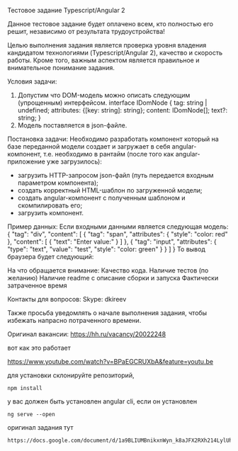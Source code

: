 Тестовое задание 
Typescript/Angular 2

Данное тестовое задание будет оплачено всем, кто  полностью его решит, независимо от результата трудоустройства!

Целью выполнения задания является проверка уровня владения кандидатом технологиями (Typescript/Angular 2), качество и скорость работы. Кроме того, важным аспектом является правильное и внимательное понимание задания.

Условия задачи:
1. Допустим что DOM-модель можно описать следующим (упрощенным) интерфейсом.
     interface IDomNode {
   	 tag: string | undefined;
   	 attributes: {[key: string]: string};
   	 content: IDomNode[];
   	 text?: string;
    }
2. Модель поставляется в json-файле.
 
Постановка задачи:
Необходимо разработать компонент который на базе переданной модели создает и загружает в себя angular-компонент, т.е. необходимо в рантайм (после того как angular-приложение уже загрузилось):
   - загрузить HTTP-запросом json-файл (путь передается входным параметром компонента);
   - создать корректный HTML-шаблон по загруженной модели;
   - создать angular-компонент с полученным шаблоном и скомпилировать его;
   - загрузить компонент.

Пример данных: 
Если входными данными является следующая модель:
{
    "tag": "div",
    "content": [
        {
            "tag": "span",
            "attributes": {
   		     "style": "color: red"
   		 },
            "content": [
                { "text": "Enter value:" }
            ]
   	 },
        { "tag": "input", "attributes": {
                "type": "text",
                "value": "test",
   	    	 "style": "color: green"
            }
        }
    ]
}
То вывод браузера будет следующий:



На что обращается внимание:
Качество кода.
Наличие тестов (по желанию)
Наличие readme с описание сборки и запуска
Фактически затраченное время

Контакты для вопросов:
Skype: dkireev

Также просьба уведомлять о начале выполнения задания, чтобы избежать напрасно потраченного времени. 

Оригинал вакансии:
https://hh.ru/vacancy/20022248

вот как это работает

https://www.youtube.com/watch?v=BPaEGCRUXbA&feature=youtu.be

для установки склонируйте репозиторий,

    npm install
    
у вас должен быть установлен angular cli, если он установлен

    ng serve --open
    
    
оригинал задания тут

    https://docs.google.com/document/d/1a9BLIUMBnikxnWyn_k8aJFX2RXh214LylUhYa2J4ovY/edit
    
    

